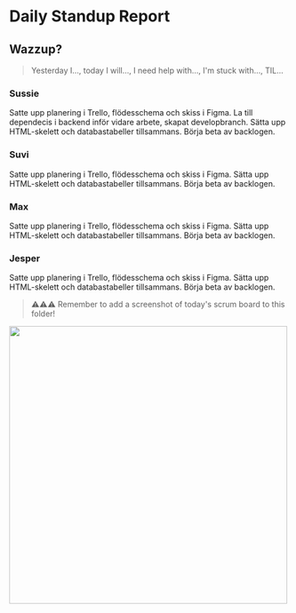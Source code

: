# Daily Standup Report

## Wazzup?
> Yesterday I…, today I will…, I need help with…, I'm stuck with…, TIL…

### Sussie
Satte upp planering i Trello, flödesschema och skiss i Figma.
La till dependecis i backend inför vidare arbete, skapat developbranch.
Sätta upp HTML-skelett och databastabeller tillsammans. Börja beta av backlogen.

### Suvi
Satte upp planering i Trello, flödesschema och skiss i Figma.
Sätta upp HTML-skelett och databastabeller tillsammans. Börja beta av backlogen.

### Max
Satte upp planering i Trello, flödesschema och skiss i Figma.
Sätta upp HTML-skelett och databastabeller tillsammans. Börja beta av backlogen.

### Jesper
Satte upp planering i Trello, flödesschema och skiss i Figma.
Sätta upp HTML-skelett och databastabeller tillsammans. Börja beta av backlogen.


> ⚠️⚠️⚠️ Remember to add a screenshot of today's scrum board to this folder!
<img src="https://github.com/Medieinstitutet/fed22d-agila-planning-poker-lack/blob/develop/frontend/public/daily_screenshots_scrum_board/20230504.png" width="500">